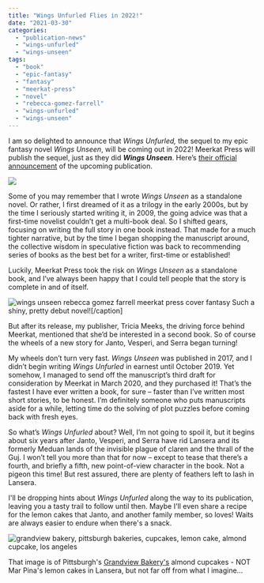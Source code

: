 ```yaml
---
title: "Wings Unfurled Flies in 2022!"
date: "2021-03-30"
categories:
  - "publication-news"
  - "wings-unfurled"
  - "wings-unseen"
tags:
  - "book"
  - "epic-fantasy"
  - "fantasy"
  - "meerkat-press"
  - "novel"
  - "rebecca-gomez-farrell"
  - "wings-unfurled"
  - "wings-unseen"
---
```


I am so delighted to announce that _Wings Unfurled,_ the sequel to my epic fantasy novel _Wings Unseen_, will be coming out in 2022! Meerkat Press will publish the sequel, just as they did _**Wings Unseen**_. Here’s [their official announcement](https://meerkatpress.com/rebecca-gomez-farrells-wings-unfurled-coming-2022/) of the upcoming publication.

[![](https://mcusercontent.com/93d9e5c66fa0eb63dc1bfcee9/images/d766fc11-73d6-413d-ba32-2b87e08a1f65.jpg)](https://meerkatpress.com/rebecca-gomez-farrells-wings-unfurled-coming-2022/)

Some of you may remember that I wrote _Wings Unseen_ as a standalone novel. Or rather, I first dreamed of it as a trilogy in the early 2000s, but by the time I seriously started writing it, in 2009, the going advice was that a first-time novelist couldn’t get a multi-book deal. So I shifted gears, focusing on writing the full story in one book instead. That made for a much tighter narrative, but by the time I began shopping the manuscript around, the collective wisdom in speculative fiction was back to recommending series of books as the best bet for a writer, first-time or established!

Luckily, Meerkat Press took the risk on _Wings Unseen_ as a standalone book, and I’ve always been happy that I could tell people that the story is complete in and of itself.

![wings unseen rebecca gomez farrell meerkat press cover fantasy](https://d2ypg8o05lff0b.cloudfront.net/wp-content/uploads/sites/3/2017/01/9781946154002-WingsUnseen-CoverFINAL_03-692x1024.jpg) Such a shiny, pretty debut novel!\[/caption\]

But after its release, my publisher, Tricia Meeks, the driving force behind Meerkat, mentioned that she’d be interested in a second book. So of course the wheels of a new story for Janto, Vesperi, and Serra began turning!

My wheels don’t turn very fast. _Wings Unseen_ was published in 2017, and I didn’t begin writing _Wings Unfurled_ in earnest until October 2019. Yet somehow, I managed to send off the manuscript’s third draft for consideration by Meerkat in March 2020, and they purchased it! That’s the fastest I have ever written a book, for sure – faster than I’ve written most short stories, to be honest. I’m definitely someone who puts manuscripts aside for a while, letting time do the solving of plot puzzles before coming back with fresh eyes.

So what’s _Wings Unfurled_ about? Well, I’m not going to spoil it, but it begins about six years after Janto, Vesperi, and Serra have rid Lansera and its formerly Meduan lands of the invisible plague of claren and the thrall of the Guj. I won’t tell you more than that for now – except to tease that there’s a fourth, and briefly a fifth, new point-of-view character in the book. Not a pigeon this time! But rest assured, there are plenty of feathers left to lash in Lansera.

I'll be dropping hints about _Wings Unfurled_ along the way to its publication, leaving you a tasty trail to follow until then. Maybe I'll even share a recipe for the lemon cakes that Janto, and another family member, so loves! Waits are always easier to endure when there's a snack.

![grandview bakery, pittsburgh bakeries, cupcakes, lemon cake, almond cupcake, los angeles](https://d2ypg8o05lff0b.cloudfront.net/wp-content/uploads/sites/3/2021/03/30210959/Screenshot-2021-03-30-140929-1024x1017.jpg)

That image is of Pittsburgh's [Grandview Bakery's](https://grandviewbakery.com/) almond cupcakes - NOT Mar Pina's lemon cakes in Lansera, but not far off from what I imagine...
